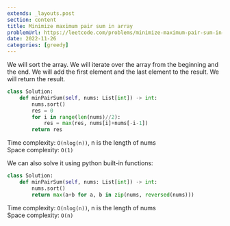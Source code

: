 ```yaml
---
extends: _layouts.post
section: content
title: Minimize maximum pair sum in array
problemUrl: https://leetcode.com/problems/minimize-maximum-pair-sum-in-array/
date: 2022-11-26
categories: [greedy]
---
```


We will sort the array. We will iterate over the array from the beginning and the end. We will add the first element and the last element to the result. We will return the result.

```python
class Solution:
    def minPairSum(self, nums: List[int]) -> int:
        nums.sort()
        res = 0
        for i in range(len(nums)//2):
            res = max(res, nums[i]+nums[-i-1])
        return res
```

Time complexity: `O(nlog(n))`, n is the length of nums <br/>
Space complexity: `O(1)`

We can also solve it using python built-in functions:

```python
class Solution:
    def minPairSum(self, nums: List[int]) -> int:
        nums.sort()
        return max(a+b for a, b in zip(nums, reversed(nums)))
```

Time complexity: `O(nlog(n))`, n is the length of nums <br/>
Space complexity: `O(n)`